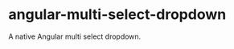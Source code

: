 angular-multi-select-dropdown
=============================

A native Angular multi select dropdown.
